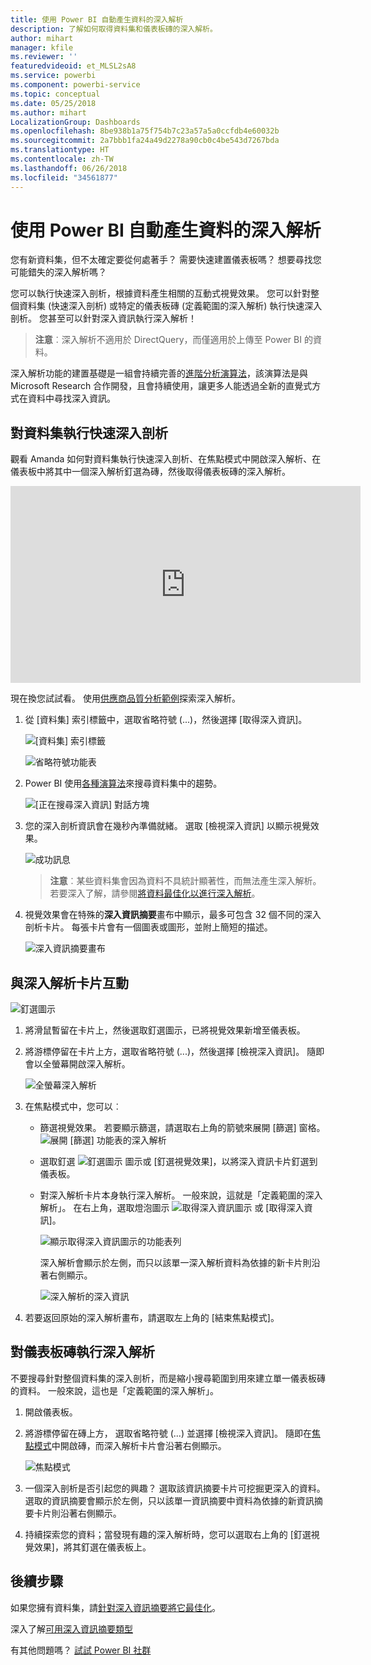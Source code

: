 ```yaml
---
title: 使用 Power BI 自動產生資料的深入解析
description: 了解如何取得資料集和儀表板磚的深入解析。
author: mihart
manager: kfile
ms.reviewer: ''
featuredvideoid: et_MLSL2sA8
ms.service: powerbi
ms.component: powerbi-service
ms.topic: conceptual
ms.date: 05/25/2018
ms.author: mihart
LocalizationGroup: Dashboards
ms.openlocfilehash: 8be938b1a75f754b7c23a57a5a0ccfdb4e60032b
ms.sourcegitcommit: 2a7bbb1fa24a49d2278a90cb0c4be543d7267bda
ms.translationtype: HT
ms.contentlocale: zh-TW
ms.lasthandoff: 06/26/2018
ms.locfileid: "34561877"
---
```

# <a name="automatically-generate-data-insights-with-power-bi"></a>使用 Power BI 自動產生資料的深入解析
您有新資料集，但不太確定要從何處著手？  需要快速建置儀表板嗎？  想要尋找您可能錯失的深入解析嗎？

您可以執行快速深入剖析，根據資料產生相關的互動式視覺效果。 您可以針對整個資料集 (快速深入剖析) 或特定的儀表板磚 (定義範圍的深入解析) 執行快速深入剖析。 您甚至可以針對深入資訊執行深入解析！

> **注意**︰深入解析不適用於 DirectQuery，而僅適用於上傳至 Power BI 的資料。
> 

深入解析功能的建置基礎是一組會持續完善的[進階分析演算法](service-insight-types.md)，該演算法是與 Microsoft Research 合作開發，且會持續使用，讓更多人能透過全新的直覺式方式在資料中尋找深入資訊。

## <a name="run-quick-insights-on-a-dataset"></a>對資料集執行快速深入剖析
觀看 Amanda 如何對資料集執行快速深入剖析、在焦點模式中開啟深入解析、在儀表板中將其中一個深入解析釘選為磚，然後取得儀表板磚的深入解析。

<iframe width="560" height="315" src="https://www.youtube.com/embed/et_MLSL2sA8" frameborder="0" allowfullscreen></iframe>


現在換您試試看。 使用[供應商品質分析範例](sample-supplier-quality.md)探索深入解析。

1. 從 [資料集] 索引標籤中，選取省略符號 (...)，然後選擇 [取得深入資訊]。
   
    ![[資料集] 索引標籤](media/service-insights/power-bi-ellipses.png)
   
    ![省略符號功能表](media/service-insights/power-bi-tab.png)
2. Power BI 使用[各種演算法](service-insight-types.md)來搜尋資料集中的趨勢。
   
    ![[正在搜尋深入資訊] 對話方塊](media/service-insights/pbi_autoinsightssearching.png)
3. 您的深入剖析資訊會在幾秒內準備就緒。  選取 [檢視深入資訊] 以顯示視覺效果。
   
    ![成功訊息](media/service-insights/pbi_autoinsightsuccess.png)
   
   > **注意**︰某些資料集會因為資料不具統計顯著性，而無法產生深入解析。  若要深入了解，請參閱[將資料最佳化以進行深入解析](service-insights-optimize.md)。
   > 
   > 
1. 視覺效果會在特殊的**深入資訊摘要**畫布中顯示，最多可包含 32 個不同的深入剖析卡片。 每張卡片會有一個圖表或圖形，並附上簡短的描述。
   
    ![深入資訊摘要畫布](media/service-insights/power-bi-insights.png)

## <a name="interact-with-the-insight-cards"></a>與深入解析卡片互動
  ![釘選圖示](media/service-insights/pbi_hover.png)

1. 將滑鼠暫留在卡片上，然後選取釘選圖示，已將視覺效果新增至儀表板。
2. 將游標停留在卡片上方，選取省略符號 (...)，然後選擇 [檢視深入資訊]。 隨即會以全螢幕開啟深入解析。
   
    ![全螢幕深入解析](media/service-insights/power-bi-insight-focus.png)
3. 在焦點模式中，您可以︰
   
   * 篩選視覺效果。  若要顯示篩選，請選取右上角的箭號來展開 [篩選] 窗格。
        ![展開 [篩選] 功能表的深入解析](media/service-insights/power-bi-insights-filter-new.png)
   * 選取釘選 ![釘選圖示](media/service-insights/power-bi-pin-icon.png) 圖示或 [釘選視覺效果]，以將深入資訊卡片釘選到儀表板。
   * 對深入解析卡片本身執行深入解析。 一般來說，這就是「定義範圍的深入解析」。 在右上角，選取燈泡圖示 ![取得深入資訊圖示](media/service-insights/power-bi-bulb-icon.png) 或 [取得深入資訊]。
     
       ![顯示取得深入資訊圖示的功能表列](media/service-insights/pbi-autoinsights-tile.png)
     
     深入解析會顯示於左側，而只以該單一深入解析資料為依據的新卡片則沿著右側顯示。
     
       ![深入解析的深入資訊](media/service-insights/power-bi-insights-on-insights-new.png)
4. 若要返回原始的深入解析畫布，請選取左上角的 [結束焦點模式]。

## <a name="run-insights-on-a-dashboard-tile"></a>對儀表板磚執行深入解析
不要搜尋針對整個資料集的深入剖析，而是縮小搜尋範圍到用來建立單一儀表板磚的資料。 一般來說，這也是「定義範圍的深入解析」。

1. 開啟儀表板。
2. 將游標停留在磚上方， 選取省略符號 (...) 並選擇 [檢視深入資訊]。 隨即在[焦點模式](service-focus-mode.md)中開啟磚，而深入解析卡片會沿著右側顯示。    
   
    ![焦點模式](media/service-insights/pbi-insights-tile.png)    
4. 一個深入剖析是否引起您的興趣？ 選取該資訊摘要卡片可挖掘更深入的資料。 選取的資訊摘要會顯示於左側，只以該單一資訊摘要中資料為依據的新資訊摘要卡片則沿著右側顯示。    
6. 持續探索您的資料；當發現有趣的深入解析時，您可以選取右上角的 [釘選視覺效果]，將其釘選在儀表板上。

## <a name="next-steps"></a>後續步驟
如果您擁有資料集，請[針對深入資訊摘要將它最佳化](service-insights-optimize.md)。

深入了解[可用深入資訊摘要類型](service-insight-types.md)

有其他問題嗎？ [試試 Power BI 社群](http://community.powerbi.com/)

